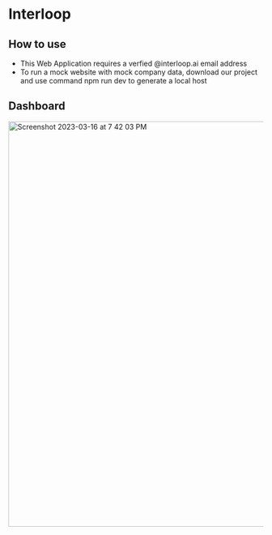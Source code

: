 # Interloop
## How to use 
- This Web Application requires a verfied @interloop.ai email address
- To run a mock website with mock company data, download our project and use command npm run dev to generate a local host


## Dashboard

<img width="800" alt="Screenshot 2023-03-16 at 7 42 03 PM" src="https://user-images.githubusercontent.com/75393933/230805458-98110b03-a519-440b-a81d-3475921d0d36.png">



